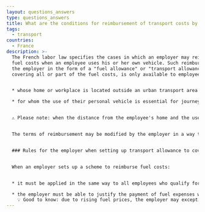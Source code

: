 ```yaml
---
layout: questions_answers
type: questions_answers
title: What are the conditions for reimbursement of transport costs by the employer?
tags:
  - transport
countries:
  - France
description: >-
  The French labor law specifies the cases in which an employer may reimburse
  fuel costs when an employee uses his or her own vehicle. Such reimbursement by
  the employer in the form of a "fuel allowance" or "transport allowance",
  covering all or part of the fuel costs, is only available to employees : 


  * whose home or workplace is located outside an urban transport area AND the Ile-de-France region; 

  * for whom the use of their personal vehicle is essential for journeys between home and work, due to their particular working hours, which do not allow them to use public transport. 


  ⚠ Please note: when the distance from the employee's home and the use of his or her personal vehicle are due to personal convenience, the employee is not entitled to reimbursement of fuel expenses by the employer. 


  The terms of reimbursement may be modified by the employer in a way that is more favorable to employees. However, these must be specified in the CBA or the employer's unilateral decision.


  ### Rules for the employer when setting up transport allowance to cover fuel costs


  When an employer sets up a scheme to reimburse fuel costs: 


  * it must be applied in the same way to all employees who qualify for it; 

  * the employer must be able to justify the payment of fuel expenses with supporting receipts. 
    💡 Good to know: due to rising fuel prices, the employer may exceptionally reimburse all or part of the fuel costs incurred by employees for travel between home and work for the year 2023, without taking into account conditions relating to certain zones or working hours.
---
```

